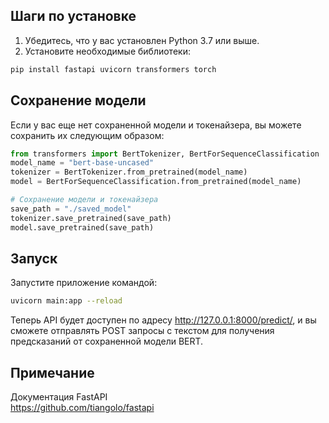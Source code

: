 ## Шаги по установке
1. Убедитесь, что у вас установлен Python 3.7 или выше.
2. Установите необходимые библиотеки:
```bash
pip install fastapi uvicorn transformers torch
```

## Сохранение модели
Если у вас еще нет сохраненной модели и токенайзера, вы можете сохранить их следующим образом:
```python
from transformers import BertTokenizer, BertForSequenceClassification
model_name = "bert-base-uncased"
tokenizer = BertTokenizer.from_pretrained(model_name)
model = BertForSequenceClassification.from_pretrained(model_name)

# Сохранение модели и токенайзера
save_path = "./saved_model"
tokenizer.save_pretrained(save_path)
model.save_pretrained(save_path)
```
## Запуск
Запустите приложение командой:
```bash
uvicorn main:app --reload
```

Теперь API будет доступен по адресу http://127.0.0.1:8000/predict/, и вы сможете отправлять POST запросы с текстом для получения предсказаний от сохраненной модели BERT.

## Примечание
Документация FastAPI</br>
https://github.com/tiangolo/fastapi
